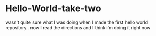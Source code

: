 Hello-World-take-two
====================
wasn't quite sure what I was doing when I made the first hello world repository.. now I read the directions and I think i'm doing it right now
